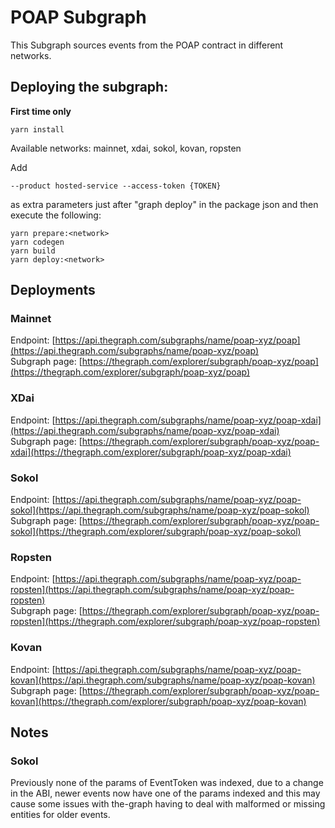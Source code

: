 # POAP Subgraph

This Subgraph sources events from the POAP contract in different networks.

## Deploying the subgraph:

**First time only**
```ssh
yarn install
```

Available networks: mainnet, xdai, sokol, kovan, ropsten 

Add 
```
--product hosted-service --access-token {TOKEN} 
```
as extra parameters just after "graph deploy" in the package json and then execute the following:

```ssh
yarn prepare:<network>
yarn codegen
yarn build
yarn deploy:<network>
```


## Deployments

### Mainnet
Endpoint: [https://api.thegraph.com/subgraphs/name/poap-xyz/poap](https://api.thegraph.com/subgraphs/name/poap-xyz/poap) \
Subgraph page: [https://thegraph.com/explorer/subgraph/poap-xyz/poap](https://thegraph.com/explorer/subgraph/poap-xyz/poap)

### XDai
Endpoint: [https://api.thegraph.com/subgraphs/name/poap-xyz/poap-xdai](https://api.thegraph.com/subgraphs/name/poap-xyz/poap-xdai) \
Subgraph page: [https://thegraph.com/explorer/subgraph/poap-xyz/poap-xdai](https://thegraph.com/explorer/subgraph/poap-xyz/poap-xdai)


### Sokol
Endpoint: [https://api.thegraph.com/subgraphs/name/poap-xyz/poap-sokol](https://api.thegraph.com/subgraphs/name/poap-xyz/poap-sokol) \
Subgraph page: [https://thegraph.com/explorer/subgraph/poap-xyz/poap-sokol](https://thegraph.com/explorer/subgraph/poap-xyz/poap-sokol) 

### Ropsten
Endpoint: [https://api.thegraph.com/subgraphs/name/poap-xyz/poap-ropsten](https://api.thegraph.com/subgraphs/name/poap-xyz/poap-ropsten) \
Subgraph page: [https://thegraph.com/explorer/subgraph/poap-xyz/poap-ropsten](https://thegraph.com/explorer/subgraph/poap-xyz/poap-ropsten) 

### Kovan
Endpoint: [https://api.thegraph.com/subgraphs/name/poap-xyz/poap-kovan](https://api.thegraph.com/subgraphs/name/poap-xyz/poap-kovan) \
Subgraph page: [https://thegraph.com/explorer/subgraph/poap-xyz/poap-kovan](https://thegraph.com/explorer/subgraph/poap-xyz/poap-kovan) 

## Notes

### Sokol
Previously none of the params of EventToken was indexed, due to a change in the ABI, newer events now have one of the params indexed and this may cause some issues with the-graph having to deal with malformed or missing entities for older events.